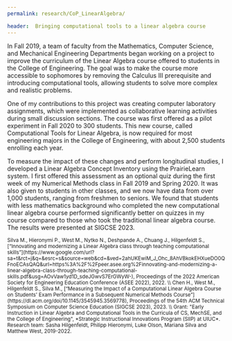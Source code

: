 ```yaml
---
permalink: research/CoP_LinearAlgebra/

header:  Bringing computational tools to a linear algebra course
---
```


In Fall 2019, a team of faculty from the Mathematics, Computer Science, and Mechanical Engineering Departments began working on a project to improve the curriculum of the Linear Algebra course offered to students in the College of Engineering. The goal was to make the course more accessible to sophomores by removing the Calculus III prerequisite and introducing computational tools, allowing students to solve more complex and realistic problems.

One of my contributions to this project was creating computer laboratory assignments, which were implemented as collaborative learning activities during small discussion sections. The course was first offered as a pilot experiment in Fall 2020 to 300 students. This new course, called Computational Tools for Linear Algebra, is now required for most engineering majors in the College of Engineering, with about 2,500 students enrolling each year.

To measure the impact of these changes and perform longitudinal studies, I developed a Linear Algebra Concept Inventory using the PrairieLearn system. I first offered this assessment as an optional quiz during the first week of my Numerical Methods class in Fall 2019 and Spring 2020. It was also given to students in other classes, and we now have data from over 1,000 students, ranging from freshmen to seniors. We found that students with less mathematics background who completed the new computational linear algebra course performed significantly better on quizzes in my course compared to those who took the traditional linear algebra course. The results were presented at SIGCSE 2023.

<small>
Silva M., Hieronymi P., West M., Nytko N., Deshpande A., Chuang J., Hilgenfeldt S., [“Innovating and modernizing a Linear Algebra class through teaching computational skills”](https://www.google.com/url?sa=t&rct=j&q=&esrc=s&source=web&cd=&ved=2ahUKEwiM_J_Ohc_8AhVBkokEHXueDO0QFnoECAsQAQ&url=https%3A%2F%2Fpeer.asee.org%2Finnovating-and-modernizing-a-linear-algebra-class-through-teaching-computational-skills.pdf&usg=AOvVaw1yd1D_sdeJGwvS7ErGWyW-), Proceedings of the 2022 American Society for Engineering Education Conference (ASEE 2022), 2022. \\
Chen H., West M., Hilgenfeldt S., Silva M., [“Measuring the Impact of a Computational Linear Algebra Course on Students' Exam Performance in a Subsequent Numerical Methods Course”](https://dl.acm.org/doi/10.1145/3545945.3569778), Proceedings of the 54th ACM Technical Symposium on Computer Science Education (SIGCSE 2023), 2023. \\
Grant: "Early Instruction in Linear Algebra and Computational Tools in the Curricula of CS, MechSE, and the College of Engineering", *Strategic Instructional Innovations Program (SIIP) at UIUC*. Research team: Sasha Hilgenfeldt, Philipp Hieronymi, Luke Olson, Mariana Silva and Matthew West, 2019-2022.
</small>

